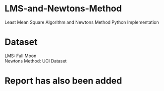# LMS-and-Newtons-Method
Least Mean Square Algorithm and Newtons Method Python Implementation<br>

# Dataset
LMS: Full Moon <br>
Newtons Method: UCI Dataset

# Report has also been added


